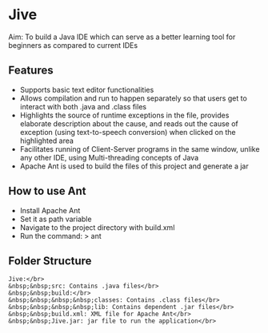 # Jive
Aim: To build a Java IDE which can serve as a better learning tool for beginners as compared to current IDEs

## Features
-	Supports basic text editor functionalities
-	Allows compilation and run to happen separately so that users get to interact with both .java and .class files 
-	Highlights the source of runtime exceptions in the file, provides elaborate description about the cause, and reads out the cause of exception (using text-to-speech conversion) when clicked on the highlighted area
-	Facilitates running of Client-Server programs in the same window, unlike any other IDE, using Multi-threading concepts of Java
-	Apache Ant is used to build the files of this project and generate a jar

## How to use Ant
-	Install Apache Ant
-	Set it as path variable
-	Navigate to the project directory with build.xml
-	Run the command: > ant

## Folder Structure
```
Jive:</br>
&nbsp;&nbsp;src: Contains .java files</br>
&nbsp;&nbsp;build:</br>
&nbsp;&nbsp;&nbsp;&nbsp;classes: Contains .class files</br>
&nbsp;&nbsp;&nbsp;&nbsp;lib: Contains dependent .jar files</br>
&nbsp;&nbsp;build.xml: XML file for Apache Ant</br>
&nbsp;&nbsp;Jive.jar: jar file to run the application</br>  
```
